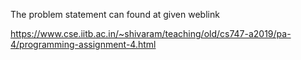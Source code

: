 The problem statement can found at given weblink

https://www.cse.iitb.ac.in/~shivaram/teaching/old/cs747-a2019/pa-4/programming-assignment-4.html